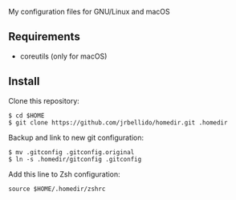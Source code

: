 My configuration files for GNU/Linux and macOS

Requirements
--
* coreutils (only for macOS)

Install
--

Clone this repository:

    $ cd $HOME
    $ git clone https://github.com/jrbellido/homedir.git .homedir

Backup and link to new git configuration:
    
    $ mv .gitconfig .gitconfig.original
    $ ln -s .homedir/gitconfig .gitconfig

Add this line to Zsh configuration:

    source $HOME/.homedir/zshrc

